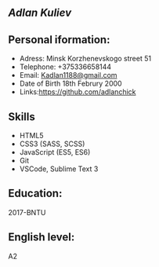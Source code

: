 ## _Adlan Kuliev_

## Personal iformation:
* Adress: Minsk Korzhenevskogo street 51
* Telephone: +375336658144
* Email: Kadlan1188@gmail.com
* Date of Birth 18th Februry 2000
* Links:https://github.com/adlanchick

## Skills
* HTML5
* CSS3 (SASS, SCSS)
* JavaScript (ES5, ES6)
* Git
* VSCode, Sublime Text 3
## Education:

2017-BNTU
## English level:
A2